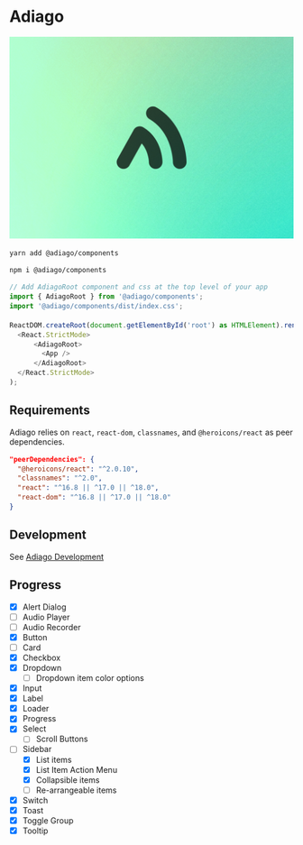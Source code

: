 # Adiago

![Adiago Banner](/assets/Banner.jpg)

```
yarn add @adiago/components
```

```
npm i @adiago/components
```

```javascript
// Add AdiagoRoot component and css at the top level of your app
import { AdiagoRoot } from '@adiago/components';
import '@adiago/components/dist/index.css';

ReactDOM.createRoot(document.getElementById('root') as HTMLElement).render(
  <React.StrictMode>
      <AdiagoRoot>
        <App />
      </AdiagoRoot>
  </React.StrictMode>
);
```

## Requirements

Adiago relies on `react`, `react-dom`, `classnames`, and `@heroicons/react` as peer dependencies.

```json
"peerDependencies": {
  "@heroicons/react": "^2.0.10",
  "classnames": "^2.0",
  "react": "^16.8 || ^17.0 || ^18.0",
  "react-dom": "^16.8 || ^17.0 || ^18.0"
}
```

## Development

See [Adiago Development](/components/development.md)

## Progress

- [x] Alert Dialog
- [ ] Audio Player
- [ ] Audio Recorder
- [x] Button
- [ ] Card
- [x] Checkbox
- [x] Dropdown
  - [ ] Dropdown item color options
- [x] Input
- [x] Label
- [x] Loader
- [x] Progress
- [x] Select
  - [ ] Scroll Buttons
- [ ] Sidebar
  - [x] List items
  - [x] List Item Action Menu
  - [x] Collapsible items
  - [ ] Re-arrangeable items
- [x] Switch
- [x] Toast
- [x] Toggle Group
- [x] Tooltip
